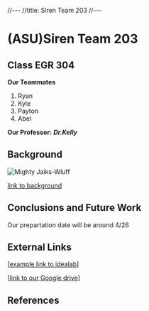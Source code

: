 //---
//title: Siren Team 203
//---

# (ASU)Siren Team 203

## Class EGR 304 

**Our Teammates**

1. Ryan
2. Kyle
3. Payton
4. Abel


**Our Professor:** **_Dr.Kelly_**





## Background

![Mighty Jaiks-Wluff](https://github.com/S-I-R-E-N-Team-203-EGR-314/S.I.R.E.N-Team-203-EGR-314.github.io/assets/157171278/1825a01e-1bfe-4ae2-abb8-79d82c0c96d4)


[link to background](/background)


## Conclusions and Future Work
Our prepartation date will be around 4/26

## External Links

[[example link to idealab](https://idealab.asu.edu)]

[[link to our Google drive]((https://drive.google.com/drive/folders/1WxI9KwXmxpbQYfk2oKFxPJ8Cy0x9YktA?usp=sharing)https://drive.google.com/drive/folders/1WxI9KwXmxpbQYfk2oKFxPJ8Cy0x9YktA?usp=sharing)]


## References



